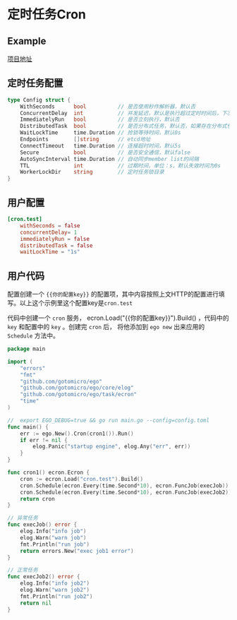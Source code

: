 # 定时任务Cron
## Example
[项目地址](https://github.com/gotomicro/ego/tree/master/examples/task/cron)

## 定时任务配置
```go
type Config struct {
	WithSeconds      bool          // 是否使用秒作解析器，默认否
	ConcurrentDelay  int           // 并发延迟，默认是执行超过定时时间后，下次执行的任务会跳过
	ImmediatelyRun   bool          // 是否立刻执行，默认否
	DistributedTask  bool          // 是否分布式任务，默认否，如果存在分布式任务，则会解析嵌入的etcd配置
	WaitLockTime     time.Duration // 抢锁等待时间，默认0s
	Endpoints        []string      // etcd地址
	ConnectTimeout   time.Duration // 连接超时时间，默认5s
	Secure           bool          // 是否安全通信，默认false
	AutoSyncInterval time.Duration // 自动同步member list的间隔
	TTL              int           // 过期时间，单位：s，默认失效时间为0s
	WorkerLockDir    string        // 定时任务锁目录
}
```

## 用户配置
```toml
[cron.test]
    withSeconds = false
    concurrentDelay= 1
    immediatelyRun = false
    distributedTask = false
    waitLockTime = "1s"
```

## 用户代码
配置创建一个 ``{{你的配置key}}`` 的配置项，其中内容按照上文HTTP的配置进行填写。以上这个示例里这个配置key是``cron.test``

代码中创建一个 ``cron`` 服务， ecron.Load("{{你的配置key}}").Build() ，代码中的 ``key`` 和配置中的 ``key`` 。创建完 ``cron`` 后， 将他添加到 ``ego new`` 出来应用的 ``Schedule`` 方法中。

```go
package main

import (
	"errors"
	"fmt"
	"github.com/gotomicro/ego"
	"github.com/gotomicro/ego/core/elog"
	"github.com/gotomicro/ego/task/ecron"
	"time"
)

//  export EGO_DEBUG=true && go run main.go --config=config.toml
func main() {
	err := ego.New().Cron(cron1()).Run()
	if err != nil {
		elog.Panic("startup engine", elog.Any("err", err))
	}
}

func cron1() ecron.Ecron {
	cron := ecron.Load("cron.test").Build()
	cron.Schedule(ecron.Every(time.Second*10), ecron.FuncJob(execJob))
	cron.Schedule(ecron.Every(time.Second*10), ecron.FuncJob(execJob2))
	return cron
}

// 异常任务
func execJob() error {
	elog.Info("info job")
	elog.Warn("warn job")
	fmt.Println("run job")
	return errors.New("exec job1 error")
}

// 正常任务
func execJob2() error {
	elog.Info("info job2")
	elog.Warn("warn job2")
	fmt.Println("run job2")
	return nil
}
```